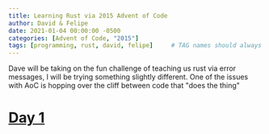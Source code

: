```yaml
---
title: Learning Rust via 2015 Advent of Code
author: David & Felipe
date: 2021-01-04 00:00:00 -0500
categories: [Advent of Code, "2015"]
tags: [programming, rust, david, felipe]     # TAG names should always be lowercase
---
```


Dave will be taking on the fun challenge of teaching us rust via error messages, I will be trying something slightly different. One of the issues with AoC is hopping over the cliff between code that "does the thing"

# [Day 1](https://www.adventofcode.com/2015/day/1)
